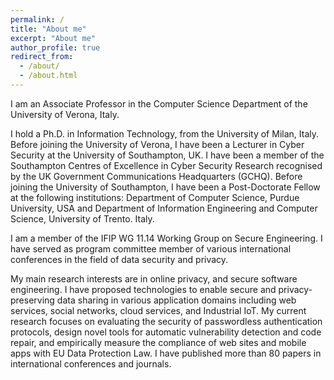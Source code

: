 ```yaml
---
permalink: /
title: "About me"
excerpt: "About me"
author_profile: true
redirect_from: 
  - /about/
  - /about.html
---
```


I am an Associate Professor in the Computer Science Department of the University of Verona, Italy.

I hold a Ph.D. in Information Technology, from the University of Milan, Italy. Before joining the University of Verona, I have been a Lecturer in Cyber Security at the University of Southampton, UK. I have been a member of the Southampton Centres of Excellence in Cyber Security Research recognised by the UK Government Communications Headquarters (GCHQ). Before joining the University of Southampton, I have been a Post-Doctorate Fellow at the following institutions: Department of Computer Science, Purdue University, USA and Department of Information Engineering and Computer Science, University of Trento. Italy.

I am a member of the IFIP WG 11.14 Working Group on Secure Engineering. I have served as program committee member of various international conferences in the field of data security and privacy.

My main research interests are in online privacy, and secure software engineering. I have proposed technologies to enable secure
and privacy-preserving data sharing in various application domains including web services, social networks, cloud services, and Industrial IoT. My current research focuses on evaluating the security of passwordless authentication protocols, design novel tools for automatic vulnerability detection and code repair, and empirically measure the compliance of web sites and mobile apps with EU Data Protection Law. I have published more than 80 papers in international conferences and journals.



